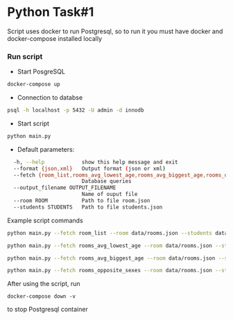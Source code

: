 # Python Task#1
Script uses docker to run Postgresql, so to run it you must have docker and docker-compose installed locally 



### Run script
* Start PosgreSQL
```sh
docker-compose up
```

* Connection to databse
```sh
psql -h localhost -p 5432 -U admin -d innodb
```

* Start script
```sh
python main.py
```

* Default parameters:
```sh
  -h, --help            show this help message and exit
  --format {json,xml}   Output format (json or xml)
  --fetch {room_list,rooms_avg_lowest_age,rooms_avg_biggest_age,rooms_opposite_sexes}
                        Database queries
  --output_filename OUTPUT_FILENAME
                        Name of ouput file
  --room ROOM           Path to file room.json
  --students STUDENTS   Path to file students.json
```

Example script commands
```sh
python main.py --fetch room_list --room data/rooms.json --students data/students.json --format xml

python main.py --fetch rooms_avg_lowest_age --room data/rooms.json --students data/students.json --format xml

python main.py --fetch rooms_avg_biggest_age --room data/rooms.json --students data/students.json --format xml

python main.py --fetch rooms_opposite_sexes --room data/rooms.json --students data/students.json --format xml

```

 After using the script, run

```shell
docker-compose down -v
```

to stop Postgresql container